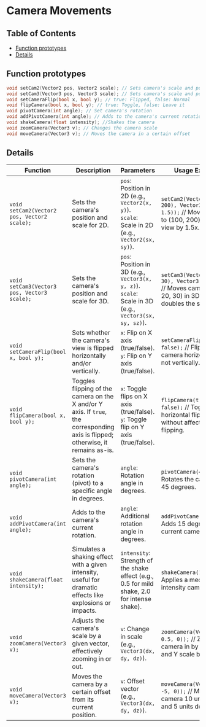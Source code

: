 # Camera Movements

## Table of Contents
- [Function prototypes](#function-prototypes)
- [Details](#details)
  
## Function prototypes
```cpp
void setCam2(Vector2 pos, Vector2 scale); // Sets camera's scale and position (2D)
void setCam3(Vector3 pos, Vector3 scale); // Sets camera's scale and position (3D)
void setCameraFlip(bool x, bool y); // true: Flipped, false: Normal
void flipCamera(bool x, bool y); // true: Toggle, false: Leave it
void pivotCamera(int angle); // Set camera's rotation
void addPivotCamera(int angle); // Adds to the camera's current rotation
void shakeCamera(float intensity); //Shakes the camera
void zoomCamera(Vector3 v); // Changes the camera scale
void moveCamera(Vector3 v); // Moves the camera in a certain offset
```


## Details

| **Function**                  | **Description**                                                                                                                                       | **Parameters**                                                                                                   | **Usage Example**                                                                                                                                                 |
|-------------------------------|-------------------------------------------------------------------------------------------------------------------------------------------------------|------------------------------------------------------------------------------------------------------------------|------------------------------------------------------------------------------------------------------------------------------------------------------------------|
| `void setCam2(Vector2 pos, Vector2 scale);` | Sets the camera's position and scale for 2D.                                                                                                  | `pos`: Position in 2D (e.g., `Vector2(x, y)`).<br>`scale`: Scale in 2D (e.g., `Vector2(sx, sy)`).               | `setCam2(Vector2(100, 200), Vector2(1.5, 1.5));` // Moves camera to (100, 200) and scales view by 1.5x.                                                           |
| `void setCam3(Vector3 pos, Vector3 scale);` | Sets the camera's position and scale for 3D.                                                                                                  | `pos`: Position in 3D (e.g., `Vector3(x, y, z)`).<br>`scale`: Scale in 3D (e.g., `Vector3(sx, sy, sz)`).        | `setCam3(Vector3(10, 20, 30), Vector3(2, 2, 2));` // Moves camera to (10, 20, 30) in 3D space and doubles the scale.                                              |
| `void setCameraFlip(bool x, bool y);`       | Sets whether the camera's view is flipped horizontally and/or vertically.                                                                     | `x`: Flip on X axis (true/false).<br>`y`: Flip on Y axis (true/false).                                           | `setCameraFlip(true, false);` // Flips the camera horizontally but not vertically.                                                                               |
| `void flipCamera(bool x, bool y);`          | Toggles flipping of the camera on the X and/or Y axis. If `true`, the corresponding axis is flipped; otherwise, it remains as-is.             | `x`: Toggle flips on X axis (true/false).<br>`y`: Toggle flip on Y axis (true/false).                             | `flipCamera(true, false);` // Toggles horizontal flipping without affecting vertical flipping.                                                                   |
| `void pivotCamera(int angle);`             | Sets the camera's rotation (pivot) to a specific angle in degrees.                                                                            | `angle`: Rotation angle in degrees.                                                                             | `pivotCamera(45);` // Rotates the camera to 45 degrees.                                                                                                          |
| `void addPivotCamera(int angle);`          | Adds to the camera's current rotation.                                                                                                        | `angle`: Additional rotation angle in degrees.                                                                  | `addPivotCamera(15);` // Adds 15 degrees to the current camera rotation.                                                                                         |
| `void shakeCamera(float intensity);`       | Simulates a shaking effect with a given intensity, useful for dramatic effects like explosions or impacts.                                    | `intensity`: Strength of the shake effect (e.g., 0.5 for mild shake, 2.0 for intense shake).                     | `shakeCamera(1.0);` // Applies a medium intensity camera shake.                                                                                                  |
| `void zoomCamera(Vector3 v);`              | Adjusts the camera's scale by a given vector, effectively zooming in or out.                                                                 | `v`: Change in scale (e.g., `Vector3(dx, dy, dz)`).                                                             | `zoomCamera(Vector3(0.5, 0.5, 0));` // Zooms the camera in by reducing X and Y scale by 0.5 each.                                                                |
| `void moveCamera(Vector3 v);`              | Moves the camera by a certain offset from its current position.                                                                               | `v`: Offset vector (e.g., `Vector3(dx, dy, dz)`).                                                               | `moveCamera(Vector3(10, -5, 0));` // Moves the camera 10 units right and 5 units down.                                                                           |
